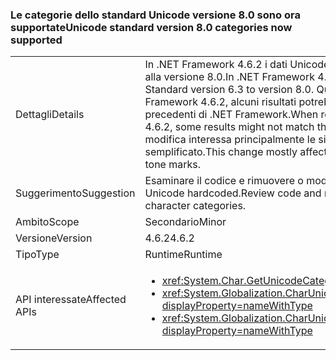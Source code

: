 ### <a name="unicode-standard-version-80-categories-now-supported"></a><span data-ttu-id="488b4-101">Le categorie dello standard Unicode versione 8.0 sono ora supportate</span><span class="sxs-lookup"><span data-stu-id="488b4-101">Unicode standard version 8.0 categories now supported</span></span>

|   |   |
|---|---|
|<span data-ttu-id="488b4-102">Dettagli</span><span class="sxs-lookup"><span data-stu-id="488b4-102">Details</span></span>|<span data-ttu-id="488b4-103">In .NET Framework 4.6.2 i dati Unicode sono stati aggiornati dallo standard Unicode versione 6.3 alla versione 8.0.</span><span class="sxs-lookup"><span data-stu-id="488b4-103">In .NET Framework 4.6.2, Unicode data has been upgraded from Unicode Standard version 6.3 to version 8.0.</span></span>  <span data-ttu-id="488b4-104">Quando si richiedono le categorie di caratteri Unicode in .NET Framework 4.6.2, alcuni risultati potrebbero non corrispondere ai risultati ottenuti nelle versioni precedenti di .NET Framework.</span><span class="sxs-lookup"><span data-stu-id="488b4-104">When requesting Unicode character categories in .NET Framework 4.6.2, some results might not match the results in previous .NET Framework versions.</span></span>  <span data-ttu-id="488b4-105">Questa modifica interessa principalmente le sillabe Cherokee e i simboli delle vocali e dei toni di Tai Lue semplificato.</span><span class="sxs-lookup"><span data-stu-id="488b4-105">This change mostly affects Cherokee syllables and New Tai Lue vowels signs and tone marks.</span></span>|
|<span data-ttu-id="488b4-106">Suggerimento</span><span class="sxs-lookup"><span data-stu-id="488b4-106">Suggestion</span></span>|<span data-ttu-id="488b4-107">Esaminare il codice e rimuovere o modificare la logica che dipende dalle categorie di caratteri Unicode hardcoded.</span><span class="sxs-lookup"><span data-stu-id="488b4-107">Review code and remove/change logic that depends on hard-coded Unicode character categories.</span></span>|
|<span data-ttu-id="488b4-108">Ambito</span><span class="sxs-lookup"><span data-stu-id="488b4-108">Scope</span></span>|<span data-ttu-id="488b4-109">Secondario</span><span class="sxs-lookup"><span data-stu-id="488b4-109">Minor</span></span>|
|<span data-ttu-id="488b4-110">Versione</span><span class="sxs-lookup"><span data-stu-id="488b4-110">Version</span></span>|<span data-ttu-id="488b4-111">4.6.2</span><span class="sxs-lookup"><span data-stu-id="488b4-111">4.6.2</span></span>|
|<span data-ttu-id="488b4-112">Tipo</span><span class="sxs-lookup"><span data-stu-id="488b4-112">Type</span></span>|<span data-ttu-id="488b4-113">Runtime</span><span class="sxs-lookup"><span data-stu-id="488b4-113">Runtime</span></span>|
|<span data-ttu-id="488b4-114">API interessate</span><span class="sxs-lookup"><span data-stu-id="488b4-114">Affected APIs</span></span>|<ul><li><xref:System.Char.GetUnicodeCategory(System.Char)?displayProperty=nameWithType></li><li><xref:System.Globalization.CharUnicodeInfo.GetUnicodeCategory(System.Char)?displayProperty=nameWithType></li><li><xref:System.Globalization.CharUnicodeInfo.GetUnicodeCategory(System.String,System.Int32)?displayProperty=nameWithType></li></ul>|

